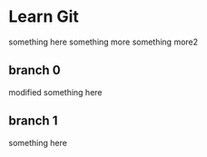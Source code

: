 # Learn Git
something here
something more
something more2

## branch 0
modified something here

## branch 1
something here
